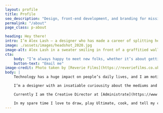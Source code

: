 ```yaml
---
layout: profile
title: Profile
seo_description: "Design, front-end development, and branding for mission-driven organizations."
permalink: "/about"
page_class: p-about

heading: Hey there!
intro: I’m Alex Lash — a designer who has made a career of splitting her time between semantic markup and human-centered design.
image: ./assets/images/headshot_2020.jpg
image-alt: Alex Lash in a sweater smiling in front of a graffitied wall.
cta: 
    body: "I’m always happy to meet new folks, whether it’s about getting a job in tech or [how to manage being a digital nomad in a 9-5 job.](https://technical.ly/philly/2020/12/21/digital-nomad-remote-work/) Feel free to drop me a line!"
    button-text: "Email me"
image-credit: Photo taken by [Reverie Films](https://reveriefilms.co.uk/)
body: |
    Technology has a huge impact on people’s daily lives, and I am motivated to use it as a tool for good. Since graduating from Tyler School of Art with a Bachelor’s degree in Graphic and Interactive Design, I have had the opportunity to work on many projects with this goal in mind.

    I’m a designer with an insatiable curiousity about the mediums and topics I work in. From user research, brand design, wireframing workflows, front-end polish, and product marketing, I’ve had the opportunity to contribute to many aspects of a product launch. 

    Currently I am the Creative Director at [Administrate](https://www.getadministrate.com). Though I'm a Philly girl, I fell in love with Scotland while traveling and have decided to make Edinburgh my home. In my free time, I have co-organized and co-taught low-cost classes for women in tech; taught an Interactive class at my alma mater; helped organize the Philly-based LadyHacks hackathon in 2015 and 2016; and made posters for local non-profit [ProjectMEOW](http://projectmeow.org/). 

    In my spare time I love to draw, play Ultimate, cook, and tell my cat what a good boy he is.
---
```


